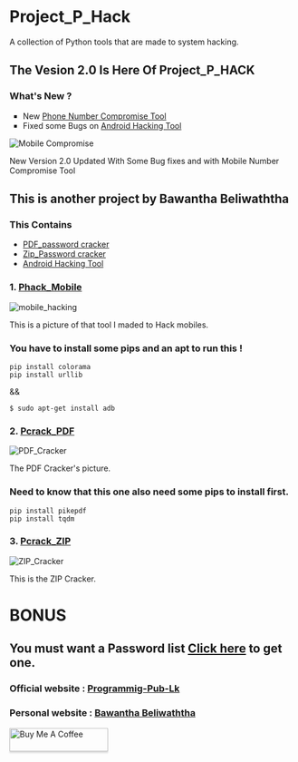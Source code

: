 # Project_P_Hack
A collection of Python tools that are made to system hacking.
<h2>The Vesion 2.0 Is Here Of Project_P_HACK</h2>

<h3>What's New ?</h3>
<ul type="square">
  <li> New <a href="https://github.com/BawanthaBeliwaththa/project_P_Hack/blob/main/PROJECTS/V2.0/numberdetails.py">Phone Number Compromise Tool</a></li>
  <li> Fixed some Bugs on <a href="https://github.com/MrWhiteHatBAWA/project_P_Hack/blob/main/PROJECTS/phack_mob.py" target="_blank">Android Hacking Tool</a></li>
</ul>


<img src="https://user-images.githubusercontent.com/85686518/209597814-aa005164-e7e9-4da3-a7d5-b1f34c35fec7.png" alt="Mobile Compromise">

New Version 2.0 Updated With Some Bug fixes and with Mobile Number Compromise Tool 

<h2> This is another project by Bawantha Beliwaththa</h2>

<h3> This Contains </h3>
<ul type = "disk">
  <li> <a href="https://github.com/MrWhiteHatBAWA/project_P_Hack/blob/main/PROJECTS/pcrack_pdf.py" target="_blank">PDF_password cracker</a></li>
  <li> <a href="https://github.com/MrWhiteHatBAWA/project_P_Hack/blob/main/PROJECTS/pcrack_zip.py" target="_blank">Zip_Password cracker</a></li>
  <li> <a href="https://github.com/MrWhiteHatBAWA/project_P_Hack/blob/main/PROJECTS/phack_mob.py" target="_blank">Android Hacking Tool</a> </li>
</ul>

<h3> 1. <a href="https://github.com/MrWhiteHatBAWA/project_P_Hack/blob/main/PROJECTS/pcrack_pdf.py"> Phack_Mobile </a></h3>
<img src="https://user-images.githubusercontent.com/85686518/169089396-f2491e42-067e-45c1-9cc0-b15fe5d9caa3.png" alt="mobile_hacking">

This is a picture of that tool I maded to Hack mobiles.

<h3> You have to install some pips and an apt to run this !</h3>

```
pip install colorama
pip install urllib
```

&&

```
$ sudo apt-get install adb
```

<h3> 2. <a href="https://github.com/MrWhiteHatBAWA/project_P_Hack/blob/main/PROJECTS/pcrack_zip.py">Pcrack_PDF </a></h3>
<img src="https://user-images.githubusercontent.com/85686518/169089491-41d26759-09e1-4297-9e66-e1d09d114982.png" alt="PDF_Cracker">

The PDF Cracker's picture. 

<h3> Need to know that this one also need some pips to install first. </h3>

```
pip install pikepdf
pip install tqdm
```

<h3> 3. <a href="https://github.com/MrWhiteHatBAWA/project_P_Hack/blob/main/PROJECTS/phack_mob.py">Pcrack_ZIP</a></h3>
<img src="https://user-images.githubusercontent.com/85686518/169089516-6bf1a052-384a-443e-9fef-d17b0fa63c0c.png" alt="ZIP_Cracker">

This is the ZIP Cracker.

# BONUS
<h2> You must want a Password list <a href="https://link.ap1.storjshare.io/juf7ywmjwsi6ynloo3nscphjswyq/passwords%2Fpassword.txt"> Click here</a> to get one. </h2>

<h3> Official website : <a href="https://programming-pub-lk.ml"> Programmig-Pub-Lk </a></h3>

<h3> Personal website : <a href="https://bawanthabeliwaththa.ml"> Bawantha Beliwaththa </a></h3>

<a href="https://www.paypal.com/signin/?returnUri=%2Fmyaccount%2Ftransfer%2FpayRequest%2FU-94R908477U869382E%2FU-0PL334692A808573K%3FclassicUrl%3D%2FLK%2Fcgi-bin%2F%3Fcmd%3D_prq&id=6l.gZld3gkFQ6q-gAyF1f4wNd2RUoDgUp8U5cA&expId=p2p&onboardData=%7B%22signUpRequest%22%3A%7B%22method%22%3A%22get%22%2C%22url%22%3A%22https%3A%2F%2Fwww.paypal.com%2Fmyaccount%2Ftransfer%2FguestLogin%2FpayRequest%2FU-94R908477U869382E%2FU-0PL334692A808573K%3FclassicUrl%3D%2FLK%2Fcgi-bin%2F%3Fcmd%3D_prq%26id%3D6l.gZld3gkFQ6q-gAyF1f4wNd2RUoDgUp8U5cA%22%7D%7D&flowContextData=eaDdgrtuXEUqekbEDSO6yxmRx6A58zCRZQ9Df_WZ28X1K1KpCUvOwDIzYvDnyA0S_6CdgcAC3WxB6u8rMLHfGNcFNHcdMEPGIa8W1wRGXRUUmp-2uuotflzfgPqsqOYFgG_6TgZLLPXuAqyj75SE7EUZjmopKL3nW1-DsuEr4-i3-D8LMGzgcwKJfjUWvonwa2WkZrFFGqz2DojR&v=1&utm_source=unp&utm_medium=email&utm_campaign=RT000186&utm_unptid=d62d5916-d753-11ec-851b-3cfdfef04e64&ppid=RT000186&cnac=LK&rsta=en_US%28en-LK%29&cust=&unptid=d62d5916-d753-11ec-851b-3cfdfef04e64&calc=aa6fb4e0fdabc&unp_tpcid=requestmoney-notifications-requestee&page=main%3Aemail%3ART000186&pgrp=main%3Aemail&e=cl&mchn=em&s=ci&mail=sys&appVersion=1.89.1&xt=104038" target="_blank"><img src="https://www.buymeacoffee.com/assets/img/custom_images/orange_img.png" alt="Buy Me A Coffee" style="height: 41px !important;width: 174px !important;box-shadow: 0px 3px 2px 0px rgba(190, 190, 190, 0.5) !important;-webkit-box-shadow: 0px 3px 2px 0px rgba(190, 190, 190, 0.5) !important;" ></a>

